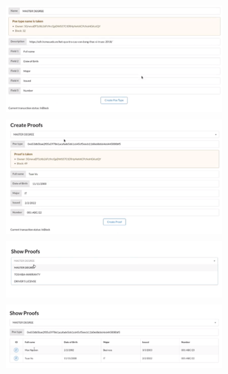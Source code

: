 ![image](images/result_01.png)  
  
![image](images/result_02.png)  
  
![image](images/result_03.png)  
  
![image](images/result_04.png)  